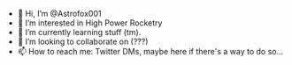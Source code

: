 - 👋 Hi, I’m @Astrofox001
- 👀 I’m interested in High Power Rocketry
- 🌱 I’m currently learning stuff (tm).
- 💞️ I’m looking to collaborate on (???)
- 📫 How to reach me: Twitter DMs, maybe here if there's a way to do so...

<!---
Astrofox001/Astrofox001 is a ✨ special ✨ repository because its `README.md` (this file) appears on your GitHub profile.
You can click the Preview link to take a look at your changes.
--->
